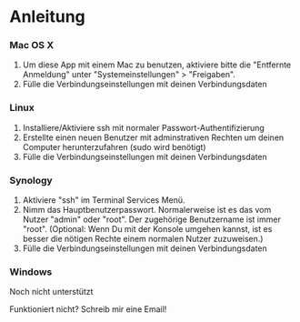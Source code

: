 # Anleitung
### Mac OS X
1. Um diese App mit einem Mac zu benutzen, aktiviere bitte die "Entfernte Anmeldung" unter "Systemeinstellungen" > "Freigaben".
2. Fülle die Verbindungseinstellungen mit deinen Verbindungsdaten

### Linux
1. Installiere/Aktiviere ssh mit normaler Passwort-Authentifizierung
2. Erstellte einen neuen Benutzer mit adminstrativen Rechten um deinen Computer herunterzufahren (sudo wird benötigt)
3. Fülle die Verbindungseinstellungen mit deinen Verbindungsdaten

### Synology
1. Aktiviere "ssh" im Terminal Services Menü.
2. Nimm das Hauptbenutzerpasswort. Normalerweise ist es das vom Nutzer "admin" oder "root". Der zugehörige Benutzername ist immer "root". (Optional: Wenn Du mit der Konsole umgehen kannst, ist es besser die nötigen Rechte einem normalen Nutzer zuzuweisen.)
3. Fülle die Verbindungseinstellungen mit deinen Verbindungsdaten

### Windows
Noch nicht unterstützt

Funktioniert nicht? Schreib mir eine Email!
